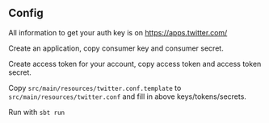 ## Config ##

All information to get your auth key is on https://apps.twitter.com/

Create an application, copy consumer key and consumer secret.

Create access token for your account, copy access token and access token secret.

Copy `src/main/resources/twitter.conf.template` to `src/main/resources/twitter.conf` and fill in above keys/tokens/secrets.

Run with `sbt run`